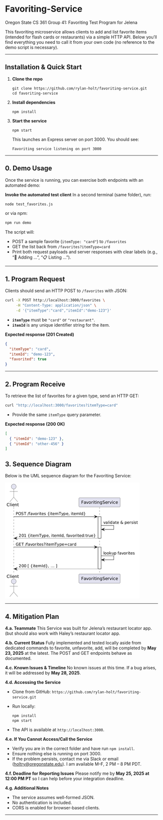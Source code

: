 # Favoriting-Service
Oregon State CS 361 Group 41: Favoriting Test Program for Jelena

This favoriting microservice allows clients to add and list favorite items (intended for flash cards or restaurants) via a simple HTTP API. Below you’ll find everything you need to call it from your own code (no reference to the demo script is necessary).

---

## Installation & Quick Start

1. **Clone the repo**

   ```
   git clone https://github.com/rylan-holt/favoriting-service.git
   cd favoriting-service
   ```

2. **Install dependencies**

   ```
   npm install
   ```

3. **Start the service**

   ```
   npm start
   ```

   This launches an Express server on port 3000. You should see:

   ```
   Favoriting service listening on port 3000
   ```

---

## 0. Demo Usage

Once the service is running, you can exercise both endpoints with an automated demo:

  **Invoke the automated test client**
   In a second terminal (same folder), run:

   ```bash
   node test_favorites.js
   ```

   or via npm:

   ```bash
   npm run demo
   ```

   The script will:

   * POST a sample favorite (`itemType: "card"`) to `/favorites`
   * GET the list back from `/favorites?itemType=card`
   * Print both request payloads and server responses with clear labels (e.g., “📌 Adding …”, “📋 Listing …”).
  
---

## 1. Program **Request**

Clients should send an HTTP POST to `/favorites` with JSON:

```bash
curl -X POST http://localhost:3000/favorites \
     -H "Content-Type: application/json" \
     -d '{"itemType":"card","itemId":"demo-123"}'
```

* **`itemType`** must be `"card"` or `"restaurant"`.
* **`itemId`** is any unique identifier string for the item.

**Expected response (201 Created)**

```json
{
  "itemType": "card",
  "itemId": "demo-123",
  "favorited": true
}
```

---

## 2. Program **Receive**

To retrieve the list of favorites for a given type, send an HTTP GET:

```bash
curl "http://localhost:3000/favorites?itemType=card"
```

* Provide the same `itemType` query parameter.

**Expected response (200 OK)**

```json
[
  { "itemId": "demo-123" },
  { "itemId": "other-456" }
]
```
## 3. Sequence Diagram

Below is the UML sequence diagram for the Favoriting Service:

![UML Sequence Diagram for FavoritingService](assets/cs361A8.png)

---

## 4. Mitigation Plan

**4.a. Teammate**
This Service was built for Jelena’s restaurant locator app. (but should also work with Haley’s restaurant locator app.

**4.b. Current Status**
Fully implemented and tested locally aside from dedicated commands to favorite, unfavorite, add, will be completed by **May 23, 2025** at the latest.
The POST and GET endpoints behave as documented.

**4.c. Known Issues & Timeline**
No known issues at this time. If a bug arises, it will be addressed by **May 28, 2025**.

**4.d. Accessing the Service**

* Clone from GitHub: `https://github.com/rylan-holt/favoriting-service.git`
* Run locally:

  ```
  npm install
  npm start
  ```
* The API is available at `http://localhost:3000`.

**4.e. If You Cannot Access/Call the Service**

* Verify you are in the correct folder and have run `npm install`.
* Ensure nothing else is running on port 3000.
* If the problem persists, contact me via Slack or email ([holtry@oregonstate.edu](mailto:holtry@oregonstate.edu)). I am available M–F, 2 PM – 8 PM PDT.

**4.f. Deadline for Reporting Issues**
Please notify me by **May 25, 2025 at 12:00 PM PT** so I can help before your integration deadline.

**4.g. Additional Notes**

* The service assumes well-formed JSON.
* No authentication is included.
* CORS is enabled for browser-based clients.

---
